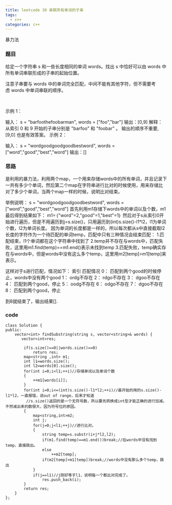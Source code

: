 ```yaml
---
title: leetcode 30 串联所有单词的子串
tags:
  - c++ 
categories: c++ 
---
```

暴力法
<!-- more -->

### 题目

给定一个字符串 s 和一些长度相同的单词 words。找出 s 中恰好可以由 words 中所有单词串联形成的子串的起始位置。

注意子串要与 words 中的单词完全匹配，中间不能有其他字符，但不需要考虑 words 中单词串联的顺序。

 

示例 1：

输入：
  s = "barfoothefoobarman",
  words = ["foo","bar"]
输出：[0,9]
解释：
从索引 0 和 9 开始的子串分别是 "barfoo" 和 "foobar" 。
输出的顺序不重要, [9,0] 也是有效答案。
示例 2：

输入：
  s = "wordgoodgoodgoodbestword",
  words = ["word","good","best","word"]
输出：[]


### 思路

是利用的暴力法，利用两个map，一个用来存储words中的所有单词，并且记录下一共有多少个单词，然后第二个map在字符串进行比对的时候使用，用来存储比对了多少个单词，当两个map一样的时候，说明比对结束。

举例说明：
s = "wordgoodgoodgoodbestword",
words = ["word","good","best","word"]
首先利用m1存储下words中的单词以及个数，m1最后得到结果如下：
m1=｛"word"=2,"good"=1,"best"=1｝
然后对于s从索引0开始进行遍历，但是不用遍历到j=s.size()，只用遍历到(int)s.size()-l1*l2，l1为单词个数，l2为单词长度。
因为单词的长度都是一样的，所以每次都从s中直接截取l2长度的字符作为一个待匹配的单词temp，匹配中只有三种情况会结束匹配：
1.匹配结束，l1个单词都在这个字符串中找到了
2.temp并不存在与words中，匹配失败，这里用m1.find(temp)==m1.end()表示未找到temp
3.匹配失败，temp确实存在与words中，但是words中没有这么多个temp，这里用m2[temp]>m1[temp]来表示。

这样对于s进行匹配，情况如下：
索引 匹配情况
0：  匹配到两个good的时候停止，words中没有两个good
1：  ordg不存在
2：  rdgo不存在
3：  dgoo不存在
4：  匹配到两个good，停止
5：  oodg不存在
6：  odgo不存在
7：  dgoo不存在
8：  匹配到两个good，停止

到8就结束了，输出结果[].

### code

    class Solution {
	public:
	    vector<int> findSubstring(string s, vector<string>& words) {
	       vector<int>res;
	        
	        if(s.size()==0||words.size()==0)
	            return res;
	        map<string ,int> m1;
	        int l1=words.size();
	        int l2=words[0].size();
	        for(int i=0;i<l1;++i)//存储单词以及单词个数
	        {
	            ++m1[words[i]];
	        }
	        for(int i=0;i<=(int)s.size()-l1*l2;++i)//最开始的用的s.size()-l1*l2，一直报错，说out of range，后来才知道
             //s.size()返回的是一个无符号数，所以要先转换成int型才能正确的进行加减。不然减出来的数很大，因为符号位的原因。
	        {
	            map<string,int>m2;
	            int j;
	            for(j=0;j<l1;++j)//进行比对。
	            {
	                string temp=s.substr(i+j*l2,l2);
	                if(m1.find(temp)==m1.end())break;//在words中没有找到temp，直接跳出。
	                else
	                    ++m2[temp];
	                if(m2[temp]>m1[temp])break;//words中没有那么多个temp，跳出
	            }
	            if(j==l1)//j刚好等于l1，说明每一个都比对完成了。
	                res.push_back(i);
	        }
	        return res;
	    }
	};



